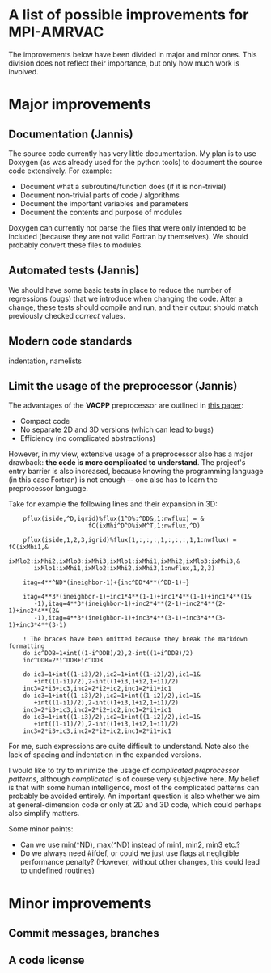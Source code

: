# A list of possible improvements for MPI-AMRVAC

The improvements below have been divided in major and minor ones. This division
does not reflect their importance, but only how much work is involved.

# Major improvements

## Documentation (Jannis)

The source code currently has very little documentation. My plan is to use
Doxygen (as was already used for the python tools) to document the source code
extensively. For example:

* Document what a subroutine/function does (if it is non-trivial)
* Document non-trivial parts of code / algorithms
* Document the important variables and parameters
* Document the contents and purpose of modules

Doxygen can currently not parse the files that were only intended to be included
(because they are not valid Fortran by themselves). We should probably convert
these files to modules.

## Automated tests (Jannis)

We should have some basic tests in place to reduce the number of regressions
(bugs) that we introduce when changing the code. After a change, these tests
should compile and run, and their output should match previously checked *correct* values.

## Modern code standards

indentation, namelists

## Limit the usage of the preprocessor (Jannis)

The advantages of the **VACPP** preprocessor are outlined in
[this paper](http://www-personal.umich.edu/~gtoth/Papers/lasy.html):

* Compact code
* No separate 2D and 3D versions (which can lead to bugs)
* Efficiency (no complicated abstractions)

However, in my view, extensive usage of a preprocessor also has a major
drawback: **the code is more complicated to understand**. The project's entry
barrier is also increased, because knowing the programming language (in this
case Fortran) is not enough -- one also has to learn the preprocessor language.

Take for example the following lines and their expansion in 3D:

```
    pflux(iside,^D,igrid)%flux(1^D%:^DD&,1:nwflux) = &
                      fC(ixMhi^D^D%ixM^T,1:nwflux,^D)

    pflux(iside,1,2,3,igrid)%flux(1,:,:,:,1,:,:,:,1,1:nwflux) = fC(ixMhi1,&
       ixMlo2:ixMhi2,ixMlo3:ixMhi3,ixMlo1:ixMhi1,ixMhi2,ixMlo3:ixMhi3,&
       ixMlo1:ixMhi1,ixMlo2:ixMhi2,ixMhi3,1:nwflux,1,2,3)
```

```
    itag=4**^ND*(ineighbor-1)+{inc^DD*4**(^DD-1)+}

    itag=4**3*(ineighbor-1)+inc1*4**(1-1)+inc1*4**(1-1)+inc1*4**(1&
       -1),itag=4**3*(ineighbor-1)+inc2*4**(2-1)+inc2*4**(2-1)+inc2*4**(2&
       -1),itag=4**3*(ineighbor-1)+inc3*4**(3-1)+inc3*4**(3-1)+inc3*4**(3-1)
```

```
    ! The braces have been omitted because they break the markdown formatting
    do ic^DDB=1+int((1-i^DDB)/2),2-int((1+i^DDB)/2)
    inc^DDB=2*i^DDB+ic^DDB

    do ic3=1+int((1-i3)/2),ic2=1+int((1-i2)/2),ic1=1&
       +int((1-i1)/2),2-int((1+i3,1+i2,1+i1)/2)
    inc3=2*i3+ic3,inc2=2*i2+ic2,inc1=2*i1+ic1
    do ic3=1+int((1-i3)/2),ic2=1+int((1-i2)/2),ic1=1&
       +int((1-i1)/2),2-int((1+i3,1+i2,1+i1)/2)
    inc3=2*i3+ic3,inc2=2*i2+ic2,inc1=2*i1+ic1
    do ic3=1+int((1-i3)/2),ic2=1+int((1-i2)/2),ic1=1&
       +int((1-i1)/2),2-int((1+i3,1+i2,1+i1)/2)
    inc3=2*i3+ic3,inc2=2*i2+ic2,inc1=2*i1+ic1
```

For me, such expressions are quite difficult to understand. Note also the lack
of spacing and indentation in the expanded versions.

I would like to try to minimize the usage of *complicated preprocessor
patterns*, although *complicated* is of course very subjective here. My belief
is that with some human intelligence, most of the complicated patterns can
probably be avoided entirely. An important question is also whether we aim at
general-dimension code or only at 2D and 3D code, which could perhaps also
simplify matters.

Some minor points:
* Can we use min(^ND), max(^ND) instead of min1, min2, min3 etc.?
* Do we always need #ifdef, or could we just use flags at negligible performance penalty? (However, without other changes, this could lead to undefined routines)

# Minor improvements

## Commit messages, branches

## A code license
